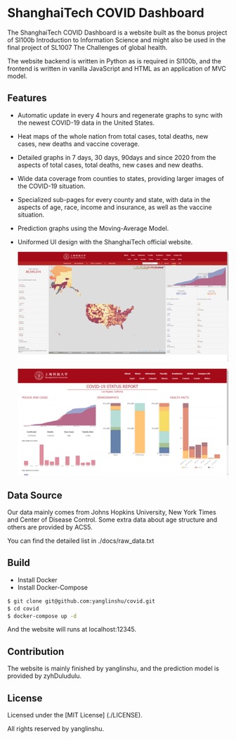 # ShanghaiTech COVID Dashboard

The ShanghaiTech COVID Dashboard is a website built as the bonus project of SI100b Introduction to Information Science and might also be used in the final project of SL1007 The Challenges of global health.  

The website backend is written in Python as is required in SI100b, and the frontend is written in vanilla JavaScript and HTML as an application of MVC model.



## Features

- Automatic update in every 4 hours and regenerate graphs to sync with the newest COVID-19 data in the United States.

- Heat maps of the whole nation from total cases, total deaths, new cases, new deaths and vaccine coverage.

- Detailed graphs in 7 days, 30 days, 90days and since 2020 from the aspects of total cases, total deaths, new cases and new deaths.

- Wide data coverage from counties to states, providing larger images of the COVID-19 situation.

- Specialized sub-pages for every county and state, with data in the aspects of age, race, income and insurance, as well as the vaccine situation.

- Prediction graphs using the Moving-Average Model.

- Uniformed UI design with the ShanghaiTech official website.

  ![](images/index1-16503761787441.png)

  

  ![](docs/subpage.png)



## Data Source

Our data mainly comes from Johns Hopkins University, New York Times and Center of Disease Control. Some extra data about age structure and others are provided by ACS5. 

You can find the detailed list in ./docs/raw_data.txt



## Build

- Install Docker
- Install Docker-Compose

```bash
$ git clone git@github.com:yanglinshu/covid.git
$ cd covid
$ docker-compose up -d
```
And the website will runs at localhost:12345.



## Contribution

The website is mainly finished by yanglinshu, and the prediction model is provided by zyhDuludulu.



## License

Licensed under the [MIT License] (./LICENSE).

All rights reserved by yanglinshu.

